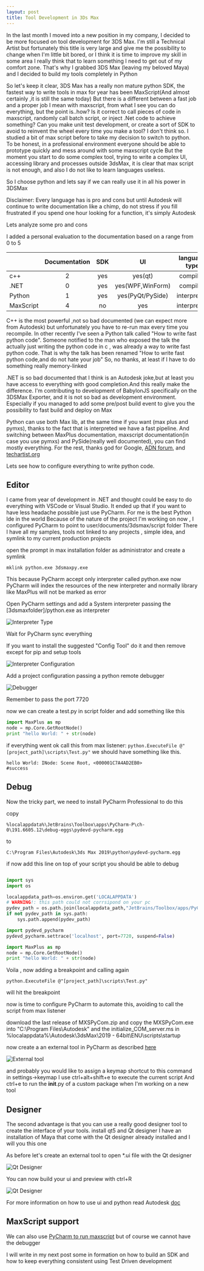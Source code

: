 ```yaml
---
layout: post
title: Tool Development in 3Ds Max
---
```


In the last month I moved into a new position in my company, I decided to be more focused on tool development for 3DS Max. I'm still a Technical Artist but fortunately this title is very large and give me the possibility to change when I'm little bit bored, or I think it is time to improve my skill in some area
I really think that to learn something I need to get out of my comfort zone.
That's why I grabbed 3DS Max (leaving my beloved Maya) and I decided to build my tools completely in Python

 <!--more-->

So let's keep it clear, 3DS Max has a really non mature python SDK, the fastest way to write tools in max for year has been MaxScript(And almost certainly ,it is still the same today)
But there is a different between a fast job and a proper job
I mean with maxscript, from what I see you can do everything, but the point is..how?
Is it correct to call pieces of code in maxscript, randomly call batch script, or inject .Net code to achieve something?
Can you make unit test development, or create a sort of SDK to avoid to reinvent the wheel every time you make a tool?
I don't think so. I studied a bit of max script before to take my decision to switch to python.
To be honest, in a professional environment everyone should be able to prototype quickly and mess around with some maxscript cycle
But the moment you start to do some complex tool, trying to write a complex UI, accessing library and processes outside 3dsMax,
it is clear that max script is not enough, and also I do not like to learn languages useless.

So I choose python and lets say if we can really use it in all his power in 3DSMax

Disclaimer:
Every language has is pro and cons but until Autodesk will continue to write documentation like a chimp, do not stress if you fill frustrated 
if you spend one hour looking for a function, it's simply Autodesk

Lets analyze some pro and cons

I added a personal evaluation to the documentation based on a range from 0 to 5

|   | Documentation  | SDK  |  UI |  language type |
|---|:-:|:-:|:-:|:-:|
|c++  |  2 |  yes |  yes(qt) | compiled  |
|.NET | 0  |  yes |  yes(WPF,WinForm) |  compiled  |
|Python   | 1  | yes  |  yes(PyQt/PySide) | interpreted  |
|MaxScript | 4  |  no |  yes | interpreted  |

C++ is the most powerful ,not so bad documented (we can expect more from Autodesk) but unfortunately you have to re-run max every time you recompile.
In other recently I've seen a Python talk called "How to write fast python code".
Someone notified to the man who exposed the talk the actually just writing the python code in c , was already a way to write fast python code.
That is why the talk has been renamed  "How to write fast python code,and do not hate your job"
So, no thanks, at least if I have to do something really memory-linked

.NET is so bad documented that I think is an Autodesk joke,but at least you have access to everything with good completion.And this really make the difference.
I'm contributing to development of BabylonJS specifically on the 3DSMax Exporter, and it is not so bad as development environment. Especially if you managed to add some pre/post build event to give you the possibility to fast build and deploy on Max

Python can use both Max lib, at the same time if you want (max plus and pymxs), thanks to the fact that is interpreted we have a fast pipeline.
And switching between MaxPlus documentation, maxscript documentation(in case you use pymxs) and PySide(really well documented), you can find mostly everything.
For the rest, thanks god for Google,
[ADN forum](https://forums.autodesk.com/t5/3ds-max-programming/bd-p/area-b35?profile.language=en), and [techartist.org](http://tech-artists.org/)

Lets see how to configure everything to write python code.

## Editor

I came from year of development in .NET and thought could be easy to do everything with VSCode or Visual Studio.
It ended up that if you want to have less headache possible just use PyCharm.
For me is the best Python Ide in the world
Because of the nature of the project I'm working on now , I configured PyCharm to point to user/documents/3dsmax/script folder
There I have all my samples, tools not linked to any projects , simple idea, and symlink to my current production projects

open the prompt in max installation folder as administrator and create a symlink

```batch
mklink python.exe 3dsmaxpy.exe
```

This because PyCharm accept only interpreter called python.exe
now PyCharm will index the resources of the new interpreter and normally library like MaxPlus will not be marked as error

Open PyCharm settings and add a System interpreter passing the [3dsmaxfolder]/python.exe as interpreter

<img src="{{ site.baseurl }}/assets/blog/3dsmaxdev/interpreter.PNG" alt="Interpreter Type" style="width: auto;"/>

Wait for PyCharm sync everything

If you want to install the suggested "Config Tool" do it and then remove except for pip and setup tools

<img src="{{ site.baseurl }}/assets/blog/3dsmaxdev/interpreter_config.PNG" alt="Interpreter Configuration" style="width: auto;"/>

Add a project configuration passing a python remote debugger

<img src="{{ site.baseurl }}/assets/blog/3dsmaxdev/debugger_configuration.PNG" alt="Debugger" style="width: auto;"/>

Remember to pass the port 7720

now we can create a test.py in script folder and add something like this

```python
import MaxPlus as mp
node = mp.Core.GetRootNode()
print "hello World: " + str(node)
```

if everything went ok call this from max listener:
`python.ExecuteFile @"[project_path]\scripts\Test.py"`
we should have something like this.

```maxscript
hello World: INode: Scene Root, <000001C7A4AD2EB0>
#success
```

## Debug

Now the tricky part, we need to install PyCharm Professional to do this

copy

```batch
%localappdata%\JetBrains\Toolbox\apps\PyCharm-P\ch-0\191.6605.12\debug-eggs\pydevd-pycharm.egg
```

to

```batch
C:\Program Files\Autodesk\3ds Max 2019\python\pydevd-pycharm.egg
```

if now add this line on top of your script you should be able to debug

```python

import sys
import os

localappdata_path=os.environ.get('LOCALAPPDATA')
# WARNING!: this path could not corrsipond on your pc
pydev_path = os.path.join(localappdata_path,"JetBrains/Toolbox/apps/PyCharm-P/ch-0/191.6605.12/helpers/pydev")
if not pydev_path in sys.path:
    sys.path.append(pydev_path)

import pydevd_pycharm
pydevd_pycharm.settrace('localhost', port=7720, suspend=False)

import MaxPlus as mp
node = mp.Core.GetRootNode()
print "hello World: " + str(node)

```

Voila , now adding a breakpoint and calling again

`python.ExecuteFile @"[project_path]\scripts\Test.py"`

will hit the breakpoint

now is time to configure PyCharm to automate this, avoiding to call the script from max listener

download the last release of MXSPyCom.zip
and copy the MXSPyCom.exe into "C:\Program Files\Autodesk"
and the initialize_COM_server.ms in %localappdata%\Autodesk\3dsMax\2019 - 64bit\ENU\scripts\startup

now create a an external tool in PyCharm as described [here](https://github.com/techartorg/MXSPyCOM/wiki/PyCharm)


<img src="{{ site.baseurl }}/assets/blog/3dsmaxdev/externalTool.PNG" alt="External tool" style="width: auto;"/>

and probably you would like to assign a keymap shortcut to this command
in settings->keymap
I use ctrl+alt+shift+e to execute the current script
And ctrl+e to run the __init__.py of a custom package when I'm working on a new tool

## Designer

The second advantage is that you can use a really good designer tool to create the interface of your tools.
install qt5 and Qt designer
I have an installation of Maya that come with the Qt designer already installed and I will you this one

As before let's create an external tool to open *.ui file with the Qt designer

<img src="{{ site.baseurl }}/assets/blog/3dsmaxdev/QTDesigner.PNG" alt="Qt Designer" style="width: auto;"/>

You can now build your ui and preview with ctrl+R

<img src="{{ site.baseurl }}/assets/blog/3dsmaxdev/QTDesignerInApp.PNG" alt="Qt Designer" style="width: auto;"/>

For more information on how to use ui and  python read Autodesk [doc](https://help.autodesk.com/view/3DSMAX/2019/ENU/?guid=__py_ref_demo_py_side_loader_8py_example_html)

## MaxScript support
We can also use [PyCharm to run maxscript](https://cgreminders.tumblr.com/post/108045289945/maxscript-highlighter-for-pycharm) but of course we cannot have the debugger



I will write in my next post some in formation on how to build an SDK and how to keep everything consistent using Test Driven development
